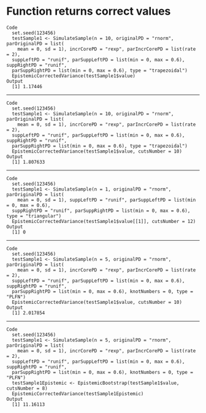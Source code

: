 # Function returns correct values

    Code
      set.seed(123456)
      testSample1 <- SimulateSample(n = 10, originalPD = "rnorm", parOriginalPD = list(
        mean = 0, sd = 1), incrCorePD = "rexp", parIncrCorePD = list(rate = 2),
      suppLeftPD = "runif", parSuppLeftPD = list(min = 0, max = 0.6), suppRightPD = "runif",
      parSuppRightPD = list(min = 0, max = 0.6), type = "trapezoidal")
      EpistemicCorrectedVariance(testSample1$value)
    Output
      [1] 1.17446

---

    Code
      set.seed(123456)
      testSample1 <- SimulateSample(n = 10, originalPD = "rnorm", parOriginalPD = list(
        mean = 0, sd = 1), incrCorePD = "rexp", parIncrCorePD = list(rate = 2),
      suppLeftPD = "runif", parSuppLeftPD = list(min = 0, max = 0.6), suppRightPD = "runif",
      parSuppRightPD = list(min = 0, max = 0.6), type = "trapezoidal")
      EpistemicCorrectedVariance(testSample1$value, cutsNumber = 10)
    Output
      [1] 1.807633

---

    Code
      set.seed(123456)
      testSample1 <- SimulateSample(n = 1, originalPD = "rnorm", parOriginalPD = list(
        mean = 0, sd = 1), suppLeftPD = "runif", parSuppLeftPD = list(min = 0, max = 0.6),
      suppRightPD = "runif", parSuppRightPD = list(min = 0, max = 0.6), type = "triangular")
      EpistemicCorrectedVariance(testSample1$value[[1]], cutsNumber = 12)
    Output
      [1] 0

---

    Code
      set.seed(123456)
      testSample1 <- SimulateSample(n = 5, originalPD = "rnorm", parOriginalPD = list(
        mean = 0, sd = 1), incrCorePD = "rexp", parIncrCorePD = list(rate = 2),
      suppLeftPD = "runif", parSuppLeftPD = list(min = 0, max = 0.6), suppRightPD = "runif",
      parSuppRightPD = list(min = 0, max = 0.6), knotNumbers = 0, type = "PLFN")
      EpistemicCorrectedVariance(testSample1$value, cutsNumber = 10)
    Output
      [1] 2.017854

---

    Code
      set.seed(123456)
      testSample1 <- SimulateSample(n = 5, originalPD = "rnorm", parOriginalPD = list(
        mean = 0, sd = 1), incrCorePD = "rexp", parIncrCorePD = list(rate = 2),
      suppLeftPD = "runif", parSuppLeftPD = list(min = 0, max = 0.6), suppRightPD = "runif",
      parSuppRightPD = list(min = 0, max = 0.6), knotNumbers = 0, type = "PLFN")
      testSample1Epistemic <- EpistemicBootstrap(testSample1$value, cutsNumber = 8)
      EpistemicCorrectedVariance(testSample1Epistemic)
    Output
      [1] 11.16113

